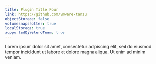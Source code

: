 ```yaml
---
title: Plugin Title Four
link: https://github.com/vmware-tanzu
objectStorage: false
volumesnapshotter: true
localStorage: true
supportedByVeleroTeam: true
---
```

Lorem ipsum dolor sit amet, consectetur adipiscing elit, sed do eiusmod tempor incididunt ut labore et dolore magna aliqua. Ut enim ad minim veniam.